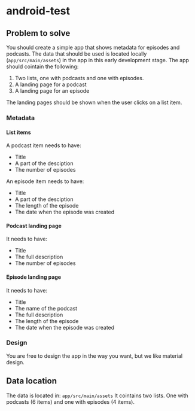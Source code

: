 # android-test

## Problem to solve
You should create a simple app that shows metadata for episodes and podcasts. The data that should be used is located locally (`app/src/main/assets`) in the app in this early development stage. The app should cointain the following:
1. Two lists, one with podcasts and one with episodes. 
2. A landing page for a podcast
3. A landing page for an episode

The landing pages should be shown when the user clicks on a list item.

### Metadata 
#### List items
A podcast item needs to have:
- Title
- A part of the desciption
- The number of episodes

An episode item needs to have:
- Title
- A part of the desciption
- The length of the episode
- The date when the episode was created

#### Podcast landing page
It needs to have:
- Title
- The full description
- The number of episodes

#### Episode landing page
It needs to have:
- Title
- The name of the podcast
- The full description
- The length of the episode
- The date when the episode was created

### Design 
You are free to design the app in the way you want, but we like material design.

## Data location
The data is located in:
`app/src/main/assets`
It cointains two lists. One with podcasts (6 items) and one with episodes (4 items). 

